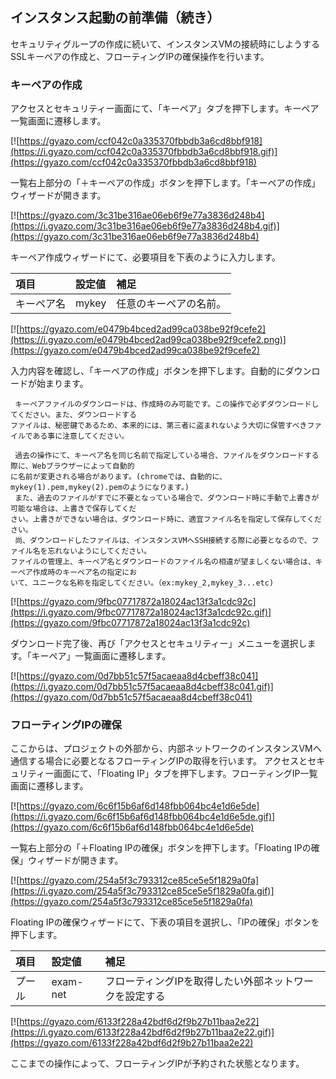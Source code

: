 ## インスタンス起動の前準備（続き）

セキュリティグループの作成に続いて、インスタンスVMの接続時にしようするSSLキーペアの作成と、フローティングIPの確保操作を行います。

### キーペアの作成

アクセスとセキュリティー画面にて、「キーペア」タブを押下します。キーペア一覧画面に遷移します。

[![https://gyazo.com/ccf042c0a335370fbbdb3a6cd8bbf918](https://i.gyazo.com/ccf042c0a335370fbbdb3a6cd8bbf918.gif)](https://gyazo.com/ccf042c0a335370fbbdb3a6cd8bbf918)

一覧右上部分の「＋キーペアの作成」ボタンを押下します。「キーペアの作成」ウィザードが開きます。

[![https://gyazo.com/3c31be316ae06eb6f9e77a3836d248b4](https://i.gyazo.com/3c31be316ae06eb6f9e77a3836d248b4.gif)](https://gyazo.com/3c31be316ae06eb6f9e77a3836d248b4)

キーペア作成ウィザードにて、必要項目を下表のように入力します。

| 項目 | 設定値 | 補足 |
|:-----------|:------------|:------------|
| キーペア名  | mykey | 任意のキーペアの名前。 |

[![https://gyazo.com/e0479b4bced2ad99ca038be92f9cefe2](https://i.gyazo.com/e0479b4bced2ad99ca038be92f9cefe2.png)](https://gyazo.com/e0479b4bced2ad99ca038be92f9cefe2)

入力内容を確認し、「キーペアの作成」ボタンを押下します。自動的にダウンロードが始まります。

```note
 キーペアファイルのダウンロードは、作成時のみ可能です。この操作で必ずダウンロードしてください。また、ダウンロードする
ファイルは、秘密鍵であるため、本来的には、第三者に盗まれないよう大切に保管すべきファイルである事に注意してください。
```

```note
 過去の操作にて、キーペア名を同じ名前で指定している場合、ファイルをダウンロードする際に、Webブラウザーによって自動的
に名前が変更される場合があります。(chromeでは、自動的に、mykey(1).pem,mykey(2).pemのようになります。)
 また、過去のファイルがすでに不要となっている場合で、ダウンロード時に手動で上書きが可能な場合は、上書きで保存してくだ
さい。上書きができない場合は、ダウンロード時に、適宜ファイル名を指定して保存してください。
 尚、ダウンロードしたファイルは、インスタンスVMへSSH接続する際に必要となるので、ファイル名を忘れないようにしてください。
ファイルの管理上、キーペア名とダウンロードのファイル名の相違が望ましくない場合は、キーペア作成時のキーペア名の指定にお
いて、ユニークな名称を指定してください。（ex:mykey_2,mykey_3...etc)
```

[![https://gyazo.com/9fbc07717872a18024ac13f3a1cdc92c](https://i.gyazo.com/9fbc07717872a18024ac13f3a1cdc92c.gif)](https://gyazo.com/9fbc07717872a18024ac13f3a1cdc92c)

ダウンロード完了後、再び「アクセスとセキュリティー」メニューを選択します。「キーペア」一覧画面に遷移します。

[![https://gyazo.com/0d7bb51c57f5acaeaa8d4cbeff38c041](https://i.gyazo.com/0d7bb51c57f5acaeaa8d4cbeff38c041.gif)](https://gyazo.com/0d7bb51c57f5acaeaa8d4cbeff38c041)

### フローティングIPの確保
ここからは、プロジェクトの外部から、内部ネットワークのインスタンスVMへ通信する場合に必要となるフローティングIPの取得を行います。
アクセスとセキュリティー画面にて、「Floating IP」タブを押下します。フローティングIP一覧画面に遷移します。

[![https://gyazo.com/6c6f15b6af6d148fbb064bc4e1d6e5de](https://i.gyazo.com/6c6f15b6af6d148fbb064bc4e1d6e5de.gif)](https://gyazo.com/6c6f15b6af6d148fbb064bc4e1d6e5de)

一覧右上部分の「＋Floating IPの確保」ボタンを押下します。「Floating IPの確保」ウィザードが開きます。

[![https://gyazo.com/254a5f3c793312ce85ce5e5f1829a0fa](https://i.gyazo.com/254a5f3c793312ce85ce5e5f1829a0fa.gif)](https://gyazo.com/254a5f3c793312ce85ce5e5f1829a0fa)

Floating IPの確保ウィザードにて、下表の項目を選択し、「IPの確保」ボタンを押下します。

| 項目 | 設定値 | 補足 |
|:-----------|:------------|:------------|
| プール  | exam-net | フローティングIPを取得したい外部ネットワークを設定する |

[![https://gyazo.com/6133f228a42bdf6d2f9b27b11baa2e22](https://i.gyazo.com/6133f228a42bdf6d2f9b27b11baa2e22.gif)](https://gyazo.com/6133f228a42bdf6d2f9b27b11baa2e22)

ここまでの操作によって、フローティングIPが予約された状態となります。



